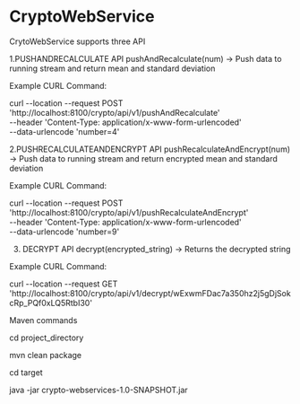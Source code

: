 # CryptoWebService

CrytoWebService supports three API

1.PUSHANDRECALCULATE API
pushAndRecalculate(num) -> Push data to running stream and return mean and standard deviation

Example CURL Command:

curl --location --request POST 'http://localhost:8100/crypto/api/v1/pushAndRecalculate' \
--header 'Content-Type: application/x-www-form-urlencoded' \
--data-urlencode 'number=4'

2.PUSHRECALCULATEANDENCRYPT API
pushRecalculateAndEncrypt(num) -> Push data to running stream and return encrypted mean and standard deviation

Example CURL Command:

curl --location --request POST 'http://localhost:8100/crypto/api/v1/pushRecalculateAndEncrypt' \
--header 'Content-Type: application/x-www-form-urlencoded' \
--data-urlencode 'number=9'

3. DECRYPT API
decrypt(encrypted_string) -> Returns the decrypted string

Example CURL Command:

curl --location --request GET 'http://localhost:8100/crypto/api/v1/decrypt/wExwmFDac7a350hz2j5gDjSokcRp_PQf0xLQ5RtbI30'

Maven commands

cd project_directory

mvn clean package

cd target

java -jar crypto-webservices-1.0-SNAPSHOT.jar


